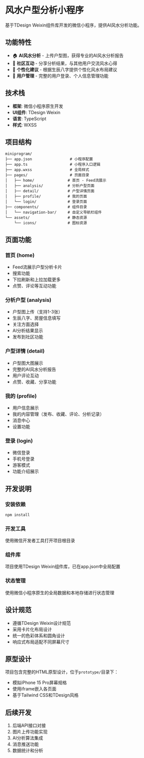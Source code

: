 # 风水户型分析小程序

基于TDesign Weixin组件库开发的微信小程序，提供AI风水分析功能。

## 功能特性

- 🏠 **AI风水分析** - 上传户型图，获得专业的AI风水分析报告
- 💬 **社区互动** - 分享分析结果，与其他用户交流风水心得
- 📱 **个性化建议** - 根据生辰八字提供个性化风水布局建议
- 👤 **用户管理** - 完整的用户登录、个人信息管理功能

## 技术栈

- **框架**: 微信小程序原生开发
- **UI组件**: TDesign Weixin
- **语言**: TypeScript
- **样式**: WXSS

## 项目结构

```
miniprogram/
├── app.json                 # 小程序配置
├── app.ts                   # 小程序入口逻辑
├── app.wxss                 # 全局样式
├── pages/                   # 页面目录
│   ├── home/               # 首页 - Feed流展示
│   ├── analysis/           # 分析户型页面
│   ├── detail/             # 户型详情页面
│   ├── profile/            # 我的页面
│   └── login/              # 登录页面
├── components/             # 组件目录
│   └── navigation-bar/     # 自定义导航栏组件
└── assets/                 # 静态资源
    └── icons/              # 图标资源
```

## 页面功能

### 首页 (home)
- Feed流展示户型分析卡片
- 搜索功能
- 下拉刷新和上拉加载更多
- 点赞、评论等互动功能

### 分析户型 (analysis)
- 户型图上传（支持1-3张）
- 生辰八字、房屋信息填写
- 关注方面选择
- AI分析结果显示
- 发布到社区功能

### 户型详情 (detail)
- 户型图大图展示
- 完整的AI风水分析报告
- 用户评论互动
- 点赞、收藏、分享功能

### 我的 (profile)
- 用户信息展示
- 我的内容管理（发布、收藏、评论、分析记录）
- 消息中心
- 设置功能

### 登录 (login)
- 微信登录
- 手机号登录
- 游客模式
- 功能介绍展示

## 开发说明

### 安装依赖
```bash
npm install
```

### 开发工具
使用微信开发者工具打开项目根目录

### 组件库
项目使用TDesign Weixin组件库，已在app.json中全局配置

### 状态管理
使用微信小程序原生的全局数据和本地存储进行状态管理

## 设计规范

- 遵循TDesign Weixin设计规范
- 采用卡片化布局设计
- 统一的色彩体系和圆角设计
- 响应式布局适配不同屏幕尺寸

## 原型设计

项目包含完整的HTML原型设计，位于`prototype/`目录下：
- 模拟iPhone 15 Pro屏幕规格
- 使用iframe嵌入各页面
- 基于Tailwind CSS和TDesign风格

## 后续开发

1. 后端API接口对接
2. 图片上传功能实现
3. AI分析算法集成
4. 消息推送功能
5. 数据统计和分析
